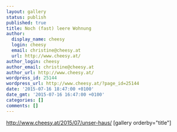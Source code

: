 ```yaml
---
layout: gallery
status: publish
published: true
title: Noch (fast) leere Wohnung
author:
  display_name: cheesy
  login: cheesy
  email: christine@cheesy.at
  url: http://www.cheesy.at/
author_login: cheesy
author_email: christine@cheesy.at
author_url: http://www.cheesy.at/
wordpress_id: 25144
wordpress_url: http://www.cheesy.at/?page_id=25144
date: '2015-07-16 18:47:00 +0100'
date_gmt: '2015-07-16 16:47:00 +0100'
categories: []
comments: []
---
```

http://www.cheesy.at/2015/07/unser-haus/
[gallery orderby="title"]

